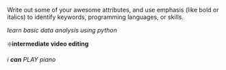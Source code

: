 Write out some of your awesome attributes, and use emphasis (like bold or italics) to identify keywords, programming languages, or skills. 

*learn basic data analysis using python*

:sparkle:**intermediate video editing**


_i **can** PLAY piano_
